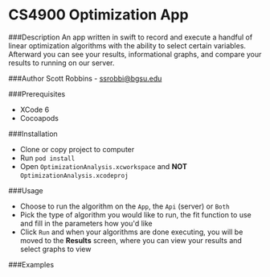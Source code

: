 # CS4900 Optimization App

###Description
An app written in swift to record and execute a handful of linear optimization algorithms with the ability to select certain variables. Afterward you can see your results, informational graphs, and compare your results to running on our server.

###Author
Scott Robbins - ssrobbi@bgsu.edu

###Prerequisites
* XCode 6
* Cocoapods

###Installation
* Clone or copy project to computer
* Run `pod install`
* Open `OptimizationAnalysis.xcworkspace` and **NOT** `OptimizationAnalysis.xcodeproj`

###Usage
* Choose to run the algorithm on the `App`, the `Api` (server) or `Both`
* Pick the type of algorithm you would like to run, the fit function to use and fill in the parameters how you'd like
* Click `Run` and when your algorithms are done executing, you will be moved to the **Results** screen, where you can view your results and select graphs to view

###Examples
